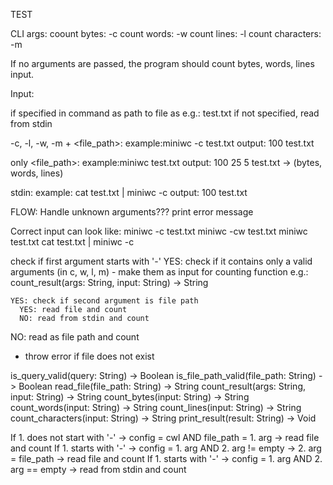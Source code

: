 TEST

CLI args:
coount bytes: -c
count words: -w
count lines: -l
count characters: -m

If no arguments are passed, the program should count bytes, words, lines input.

Input:

if specified in command as path to file as e.g.: test.txt
if not specified, read from stdin

-c, -l, -w, -m + <file_path>:
example:miniwc -c test.txt
output: 100 test.txt

only <file_path>:
example:miniwc test.txt
output: 100 25 5 test.txt -> (bytes, words, lines)

stdin:
example: cat test.txt | miniwc -c
output: 100 test.txt

FLOW:
Handle unknown arguments???
  print error message


Correct input can look like:
miniwc -c test.txt
miniwc -cw test.txt
miniwc test.txt
cat test.txt | miniwc -c


check if first argument starts with '-'
  YES: check if it contains only a valid arguments (in c, w, l, m) - make them as input for counting function e.g.: count_result(args: String, input: String) -> String

    YES: check if second argument is file path
      YES: read file and count
      NO: read from stdin and count

  NO: read as file path and count
   - throw error if file does not exist


is_query_valid(query: String) -> Boolean
is_file_path_valid(file_path: String) -> Boolean
read_file(file_path: String) -> String
count_result(args: String, input: String) -> String
count_bytes(input: String) -> String
count_words(input: String) -> String
count_lines(input: String) -> String
count_characters(input: String) -> String
print_result(result: String) -> Void

If 1. does not start with '-' -> config = cwl AND file_path = 1. arg -> read file and count
If 1. starts with '-' -> config = 1. arg AND 2. arg != empty -> 2. arg = file_path -> read file and count
If 1. starts with '-' -> config = 1. arg AND 2. arg == empty -> read from stdin and count
